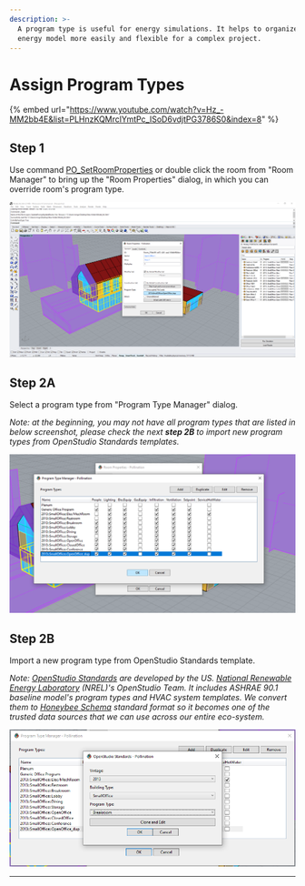 ```yaml
---
description: >-
  A program type is useful for energy simulations. It helps to organize and edit
  energy model more easily and flexible for a complex project.
---
```


# Assign Program Types

{% embed url="https://www.youtube.com/watch?v=Hz_-MM2bb4E&list=PLHnzKQMrclYmtPc_ISoD6vdjtPG3786S0&index=8" %}

## **Step 1**

Use command [PO\_SetRoomProperties](../pollination-commands-for-rhino/po\_setroomproperties.md) or double click the room from "Room Manager" to bring up the "Room Properties" dialog, in which you can override room's program type.

![Set room's program type from Room Properties dialog](<../../.gitbook/assets/image (78).png>)

## **Step 2A**

Select a program type from "Program Type Manager" dialog.

_Note: at the beginning, you may not have all program types that are listed in below screenshot, please check the next **step 2B** to import new program types from OpenStudio Standards templates._

![Program Type Manager](<../../.gitbook/assets/image (71).png>)

## **Step 2B**

Import a new program type from OpenStudio Standards template.

_Note: _[_OpenStudio Standards_](https://github.com/NREL/openstudio-standards/)_ are developed by the US. _[_National Renewable Energy Laboratory_](https://www.nrel.gov)_ (NREL)'s OpenStudio Team. It includes ASHRAE 90.1 baseline model's program types and HVAC system templates. We convert them to _[_Honeybee Schema_](https://www.ladybug.tools/honeybee-schema/model.html)_ standard format so it becomes one of the trusted data sources that we can use across our entire eco-system._

![](<../../.gitbook/assets/image (63).png>)

****

